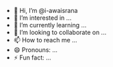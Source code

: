 - 👋 Hi, I’m @i-awaisrana
- 👀 I’m interested in ...
- 🌱 I’m currently learning ...
- 💞️ I’m looking to collaborate on ...
- 📫 How to reach me ...
- 😄 Pronouns: ...
- ⚡ Fun fact: ...

<!---
i-awaisrana/i-awaisrana is a ✨ special ✨ repository because its `README.md` (this file) appears on your GitHub profile.
You can click the Preview link to take a look at your changes.
--->
